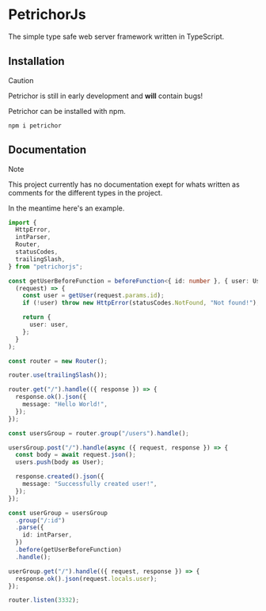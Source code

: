 # PetrichorJs

The simple type safe web server framework written in TypeScript. 

## Installation

> [!CAUTION]
> Petrichor is still in early development and **will** contain bugs!

Petrichor can be installed with npm. 

```
npm i petrichor
```

## Documentation

> [!NOTE]
> This project currently has no documentation exept for whats written as comments for the different types in the project. 
> 
> In the meantime here's an example. 

```ts
import {
  HttpError,
  intParser,
  Router,
  statusCodes,
  trailingSlash,
} from "petrichorjs";

const getUserBeforeFunction = beforeFunction<{ id: number }, { user: User }>(
  (request) => {
    const user = getUser(request.params.id);
    if (!user) throw new HttpError(statusCodes.NotFound, "Not found!");

    return {
      user: user,
    };
  }
);

const router = new Router();

router.use(trailingSlash());

router.get("/").handle(({ response }) => {
  response.ok().json({
    message: "Hello World!",
  });
});

const usersGroup = router.group("/users").handle();

usersGroup.post("/").handle(async ({ request, response }) => {
  const body = await request.json();
  users.push(body as User);

  response.created().json({
    message: "Successfully created user!",
  });
});

const userGroup = usersGroup
  .group("/:id")
  .parse({
    id: intParser,
  })
  .before(getUserBeforeFunction)
  .handle();

userGroup.get("/").handle(({ request, response }) => {
  response.ok().json(request.locals.user);
});

router.listen(3332);
```